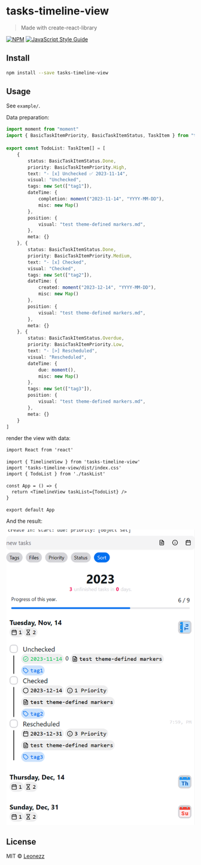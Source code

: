 # tasks-timeline-view

> Made with create-react-library

[![NPM](https://img.shields.io/npm/v/tasks-timeline-view.svg)](https://www.npmjs.com/package/tasks-timeline-view) [![JavaScript Style Guide](https://img.shields.io/badge/code_style-standard-brightgreen.svg)](https://standardjs.com)

## Install

```bash
npm install --save tasks-timeline-view
```

## Usage

See `example/`.

Data preparation:

```ts
import moment from "moment"
import { BasicTaskItemPriority, BasicTaskItemStatus, TaskItem } from "tasks-timeline-view"

export const TodoList: TaskItem[] = [
    {
        status: BasicTaskItemStatus.Done,
        priority: BasicTaskItemPriority.High,
        text: "- [x] Unchecked ✅ 2023-11-14",
        visual: "Unchecked",
        tags: new Set(["tag1"]),
        dateTime: {
            completion: moment("2023-11-14", "YYYY-MM-DD"),
            misc: new Map()
        },
        position: {
            visual: "test theme-defined markers.md",
        },
        meta: {}
    }, {
        status: BasicTaskItemStatus.Done,
        priority: BasicTaskItemPriority.Medium,
        text: "- [x] Checked",
        visual: "Checked",
        tags: new Set(["tag2"]),
        dateTime: {
            created: moment("2023-12-14", "YYYY-MM-DD"),
            misc: new Map()
        },
        position: {
            visual: "test theme-defined markers.md",
        },
        meta: {}
    }, {
        status: BasicTaskItemStatus.Overdue,
        priority: BasicTaskItemPriority.Low,
        text: "- [>] Rescheduled",
        visual: "Rescheduled",
        dateTime: {
            due: moment(),
            misc: new Map()
        },
        tags: new Set(["tag3"]),
        position: {
            visual: "test theme-defined markers.md",
        },
        meta: {}
    }
]
```

render the view with data:

```tsx
import React from 'react'

import { TimelineView } from 'tasks-timeline-view'
import 'tasks-timeline-view/dist/index.css'
import { TodoList } from './taskList'

const App = () => {
  return <TimelineView taskList={TodoList} />
}

export default App
```

And the result:

![](imgs/1.png)

## License

MIT © [Leonezz](https://github.com/Leonezz)
